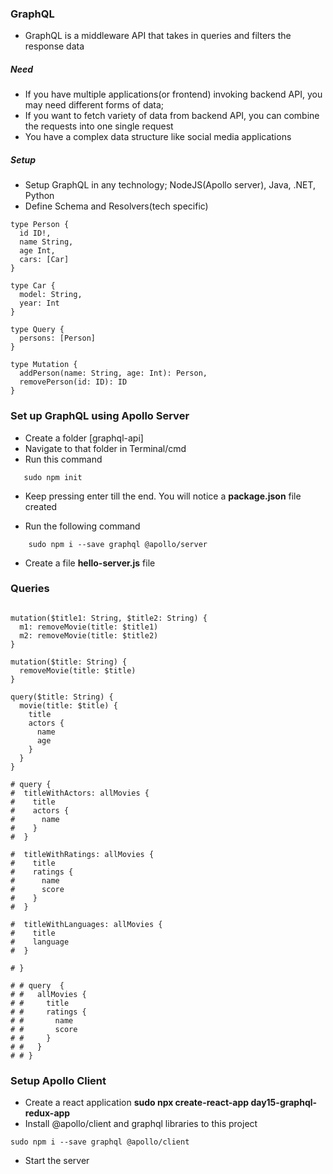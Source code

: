 ### GraphQL

* GraphQL is a middleware API that takes in queries and filters the response data

##### Need

* If you have multiple applications(or frontend) invoking backend API, you may need different forms of data; 
* If you want to fetch variety of data from backend API, you can combine the requests into one single request
* You have a complex data structure like social media applications

##### Setup

* Setup GraphQL in any technology; NodeJS(Apollo server), Java, .NET, Python
* Define Schema and Resolvers(tech specific)

``` gql
type Person {
  id ID!,
  name String,
  age Int,
  cars: [Car]
}

type Car {
  model: String,
  year: Int
}

type Query {
  persons: [Person]
}

type Mutation {
  addPerson(name: String, age: Int): Person,
  removePerson(id: ID): ID
}

```


### Set up GraphQL using Apollo Server

* Create a folder [graphql-api]
* Navigate to that folder in Terminal/cmd
* Run this command 
```
   sudo npm init
```            
* Keep pressing enter till the end. You will notice a **package.json** file created

* Run the following command

```
    sudo npm i --save graphql @apollo/server
```
* Create a file **hello-server.js** file

### Queries

``` gql

mutation($title1: String, $title2: String) {
  m1: removeMovie(title: $title1)
  m2: removeMovie(title: $title2)
}

mutation($title: String) {
  removeMovie(title: $title)
}

query($title: String) {
  movie(title: $title) {
    title
    actors {
      name
      age
    }
  }
}

# query {
#  titleWithActors: allMovies {
#    title
#    actors {
#      name
#    }
#  }

#  titleWithRatings: allMovies {
#    title
#    ratings {
#      name
#      score
#    }
#  }

#  titleWithLanguages: allMovies {
#    title
#    language
#  }

# }

# # query  {
# #   allMovies {
# #     title
# #     ratings {
# #       name
# #       score
# #     }
# #   }
# # }

```

### Setup Apollo Client

* Create a react application **sudo npx create-react-app day15-graphql-redux-app**
* Install @apollo/client and graphql libraries to this project

```
sudo npm i --save graphql @apollo/client
```

* Start the server